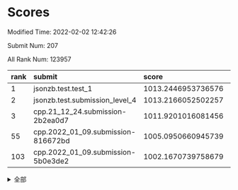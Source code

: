 # Scores

Modified Time: 2022-02-02 12:42:26

Submit Num: 207

All Rank Num: 123957

| rank |               submit               |       score        |       sigma        | pk_num |
| :--- | :--------------------------------- | :----------------- | :----------------- | :----- |
| 1    | jsonzb.test.test_1                 | 1013.2446953736576 | 0.8230581624953859 | 2394   |
| 2    | jsonzb.test.submission_level_4     | 1013.2166052502257 | 0.8099922360338351 | 2395   |
| 3    | cpp.21_12_24.submission-2b2ea0d7   | 1011.9201016081456 | 0.7711083531596652 | 2397   |
| 55   | cpp.2022_01_09.submission-816672bd | 1005.0950660945739 | 0.71527690834949   | 2399   |
| 103  | cpp.2022_01_09.submission-5b0e3de2 | 1002.1670739758679 | 0.7192896768780906 | 2391   |


<details>
<summary>全部</summary>

| rank |                 submit                 |       score        |       sigma        | pk_num |
| :--- | :------------------------------------- | :----------------- | :----------------- | :----- |
| 1    | jsonzb.test.test_1                     | 1013.2446953736576 | 0.8230581624953859 | 2394   |
| 2    | jsonzb.test.submission_level_4         | 1013.2166052502257 | 0.8099922360338351 | 2395   |
| 3    | cpp.21_12_24.submission-2b2ea0d7       | 1011.9201016081456 | 0.7711083531596652 | 2397   |
| 4    | gobigger.level_3.submission_level_3_32 | 1011.6758305839359 | 0.7655124727767201 | 2396   |
| 5    | gobigger.level_3.submission_level_3_7  | 1011.4797165156899 | 0.7631974261142819 | 2394   |
| 6    | gobigger.level_3.submission_level_3_17 | 1011.3465238306082 | 0.7842610999653935 | 2393   |
| 7    | gobigger.level_3.submission_level_3_5  | 1011.2362290810671 | 0.774667306734609  | 2391   |
| 8    | gobigger.level_3.submission_level_3_27 | 1011.0774389732503 | 0.7630415692068099 | 2400   |
| 9    | gobigger.level_3.submission_level_3_35 | 1010.8280559843695 | 0.7684149053204904 | 2395   |
| 10   | gobigger.level_3.submission_level_3_24 | 1010.7760015791669 | 0.7579051376421688 | 2397   |
| 11   | gobigger.level_3.submission_level_3_0  | 1010.6048392592626 | 0.7761932008386271 | 2400   |
| 12   | gobigger.level_3.submission_level_3_16 | 1010.5740976996974 | 0.7701213312579067 | 2391   |
| 13   | gobigger.level_3.submission_level_3_22 | 1010.5559109971301 | 0.7774611360879715 | 2395   |
| 14   | gobigger.level_3.submission_level_3_40 | 1010.5415852457444 | 0.7603700499606642 | 2396   |
| 15   | gobigger.level_3.submission_level_3_44 | 1010.4775712882196 | 0.76042742273934   | 2397   |
| 16   | gobigger.level_3.submission_level_3_43 | 1010.4508972119154 | 0.7940488997333645 | 2398   |
| 17   | gobigger.level_3.submission_level_3_31 | 1010.3837606303288 | 0.760634247462101  | 2394   |
| 18   | gobigger.level_3.submission_level_3_28 | 1010.3551853914503 | 0.7676977417331342 | 2393   |
| 19   | gobigger.level_3.submission_level_3_30 | 1010.3472483461135 | 0.7736212280650168 | 2397   |
| 20   | gobigger.level_3.submission_level_3_33 | 1010.2591991681724 | 0.7587541115537043 | 2394   |
| 21   | gobigger.level_3.submission_level_3_23 | 1010.240043187226  | 0.7587999658774042 | 2396   |
| 22   | gobigger.level_3.submission_level_3_29 | 1010.1572051655432 | 0.7521206995200332 | 2392   |
| 23   | gobigger.level_3.submission_level_3_13 | 1010.1329422467422 | 0.7568563351210496 | 2393   |
| 24   | gobigger.level_3.submission_level_3_8  | 1010.0674671983189 | 0.7601166051879085 | 2397   |
| 25   | gobigger.level_3.submission_level_3_34 | 1010.0242006865567 | 0.7735608519704475 | 2398   |
| 26   | gobigger.level_3.submission_level_3_2  | 1010.0005651643262 | 0.7563114991599821 | 2392   |
| 27   | gobigger.level_3.submission_level_3_19 | 1009.9665722723058 | 0.757554370256374  | 2395   |
| 28   | gobigger.level_3.submission_level_3_39 | 1009.9241591119535 | 0.7412607274904629 | 2389   |
| 29   | gobigger.level_3.submission_level_3_3  | 1009.8572053560408 | 0.7338161069011323 | 2398   |
| 30   | gobigger.level_3.submission_level_3_46 | 1009.8169819098483 | 0.7636980935877796 | 2397   |
| 31   | gobigger.level_3.submission_level_3_26 | 1009.7742321084238 | 0.7695720985266611 | 2397   |
| 32   | gobigger.level_3.submission_level_3_9  | 1009.7300303878    | 0.7829722153670662 | 2395   |
| 33   | gobigger.level_3.submission_level_3_10 | 1009.7145603865398 | 0.7595358266877528 | 2396   |
| 34   | gobigger.level_3.submission_level_3_18 | 1009.5889975009255 | 0.7490398196037031 | 2392   |
| 35   | gobigger.level_3.submission_level_3_36 | 1009.5103626790701 | 0.7525797170937193 | 2395   |
| 36   | gobigger.level_3.submission_level_3_41 | 1009.4953722739484 | 0.7467752758493513 | 2395   |
| 37   | gobigger.level_3.submission_level_3_37 | 1009.4936588809913 | 0.7531688641149992 | 2394   |
| 38   | gobigger.level_3.submission_level_3_49 | 1009.4664363413707 | 0.7531972268479336 | 2396   |
| 39   | gobigger.level_3.submission_level_3_1  | 1009.4657626683647 | 0.7442956255822955 | 2396   |
| 40   | gobigger.level_3.submission_level_3_14 | 1009.2281399416145 | 0.7454737836724183 | 2399   |
| 41   | gobigger.level_3.submission_level_3_15 | 1009.2266429131835 | 0.7549650442175595 | 2399   |
| 42   | gobigger.level_3.submission_level_3_42 | 1009.2188256209406 | 0.7475394204855255 | 2396   |
| 43   | gobigger.level_3.submission_level_3_48 | 1009.2031774438809 | 0.7545682376870139 | 2400   |
| 44   | gobigger.level_3.submission_level_3_11 | 1009.1754942073835 | 0.7335809504959361 | 2399   |
| 45   | gobigger.level_3.submission_level_3_20 | 1009.0045910708665 | 0.7341365961917776 | 2395   |
| 46   | gobigger.level_3.submission_level_3_47 | 1008.9885740831826 | 0.7349005485855561 | 2397   |
| 47   | gobigger.level_3.submission_level_3_25 | 1008.9822843999235 | 0.7675825252599159 | 2401   |
| 48   | gobigger.level_3.submission_level_3_6  | 1008.816312584544  | 0.7382843986872222 | 2396   |
| 49   | gobigger.level_3.submission_level_3_4  | 1008.8039098558065 | 0.7385157366476147 | 2397   |
| 50   | gobigger.level_3.submission_level_3_21 | 1008.7406311954792 | 0.743850301366864  | 2391   |
| 51   | gobigger.level_3.submission_level_3_45 | 1008.6868934307062 | 0.7367973321540551 | 2397   |
| 52   | gobigger.level_3.submission_level_3_38 | 1008.3151842018223 | 0.7480770978500433 | 2396   |
| 53   | gobigger.level_3.submission_level_3_12 | 1007.2988036338413 | 0.7348512080450884 | 2392   |
| 54   | gobigger.level_1.submission_level_1_36 | 1005.5371892617712 | 0.7210567584011903 | 2399   |
| 55   | cpp.2022_01_09.submission-816672bd     | 1005.0950660945739 | 0.71527690834949   | 2399   |
| 56   | gobigger.level_1.submission_level_1_40 | 1004.87506232287   | 0.7354994734316744 | 2388   |
| 57   | gobigger.level_1.submission_level_1_10 | 1004.8586543864332 | 0.7150532044567254 | 2385   |
| 58   | gobigger.level_1.submission_level_1_16 | 1004.7781249244216 | 0.7263835255773238 | 2394   |
| 59   | gobigger.level_1.submission_level_1_1  | 1004.4143598313234 | 0.7110968609984925 | 2394   |
| 60   | gobigger.level_1.submission_level_1_38 | 1004.3845410379505 | 0.7218415500796537 | 2394   |
| 61   | gobigger.level_1.submission_level_1_5  | 1004.3801873876121 | 0.711801141440398  | 2397   |
| 62   | gobigger.level_1.submission_level_1_44 | 1004.2248421060001 | 0.7152041229472397 | 2399   |
| 63   | gobigger.level_1.submission_level_1_27 | 1004.0895518458491 | 0.7218389762684038 | 2393   |
| 64   | gobigger.level_1.submission_level_1_12 | 1004.0174260107989 | 0.7223404747229729 | 2398   |
| 65   | gobigger.level_1.submission_level_1_25 | 1004.0000781102771 | 0.7251412452559611 | 2395   |
| 66   | gobigger.level_1.submission_level_1_46 | 1003.9526780514184 | 0.713627935081996  | 2401   |
| 67   | gobigger.level_1.submission_level_1_37 | 1003.9037048705517 | 0.7270632870071904 | 2395   |
| 68   | gobigger.level_1.submission_level_1_35 | 1003.875935237357  | 0.725231363601533  | 2400   |
| 69   | gobigger.level_1.submission_level_1_13 | 1003.8129560875734 | 0.7253517695977388 | 2396   |
| 70   | gobigger.level_1.submission_level_1_19 | 1003.7720639997921 | 0.7251427539871763 | 2393   |
| 71   | gobigger.level_1.submission_level_1_18 | 1003.7397292067016 | 0.7155678922957728 | 2397   |
| 72   | gobigger.level_1.submission_level_1_31 | 1003.7388278991004 | 0.7230899427133306 | 2394   |
| 73   | gobigger.level_1.submission_level_1_15 | 1003.7313347126507 | 0.7180861355597103 | 2397   |
| 74   | gobigger.level_1.submission_level_1_0  | 1003.7248005323513 | 0.7143216097835952 | 2399   |
| 75   | gobigger.level_1.submission_level_1_21 | 1003.6607119365477 | 0.7232832288588087 | 2395   |
| 76   | gobigger.level_1.submission_level_1_48 | 1003.6557327745434 | 0.7154863580347712 | 2396   |
| 77   | gobigger.level_1.submission_level_1_4  | 1003.650281899746  | 0.7365091371367262 | 2396   |
| 78   | gobigger.level_1.submission_level_1_17 | 1003.6252893639647 | 0.7104704558220639 | 2395   |
| 79   | gobigger.level_1.submission_level_1_22 | 1003.5919221418334 | 0.7131853335721492 | 2399   |
| 80   | gobigger.level_1.submission_level_1_7  | 1003.5105644046241 | 0.7199540775412093 | 2395   |
| 81   | gobigger.level_1.submission_level_1_26 | 1003.5014189090787 | 0.7222811655431789 | 2393   |
| 82   | gobigger.level_1.submission_level_1_42 | 1003.4978976590558 | 0.714670520319768  | 2401   |
| 83   | gobigger.level_1.submission_level_1_39 | 1003.2635720573618 | 0.7197051900748311 | 2400   |
| 84   | gobigger.level_1.submission_level_1_43 | 1003.1953128864224 | 0.716485606432497  | 2392   |
| 85   | gobigger.level_1.submission_level_1_32 | 1003.1872939193838 | 0.7212231352296516 | 2392   |
| 86   | gobigger.level_1.submission_level_1_20 | 1003.061951709477  | 0.7032427362523676 | 2396   |
| 87   | gobigger.level_1.submission_level_1_28 | 1003.0023165556628 | 0.7203805325506866 | 2392   |
| 88   | gobigger.level_1.submission_level_1_2  | 1002.9504154665518 | 0.7220173548681239 | 2397   |
| 89   | gobigger.level_1.submission_level_1_49 | 1002.9162961827005 | 0.7218820870324026 | 2391   |
| 90   | gobigger.level_1.submission_level_1_47 | 1002.8846976345268 | 0.7292096220999238 | 2396   |
| 91   | gobigger.level_1.submission_level_1_14 | 1002.8400261170276 | 0.7164956919784868 | 2399   |
| 92   | gobigger.level_1.submission_level_1_29 | 1002.7908681297661 | 0.7196462238568893 | 2395   |
| 93   | gobigger.level_1.submission_level_1_41 | 1002.7805242343157 | 0.728100113855646  | 2390   |
| 94   | gobigger.level_1.submission_level_1_34 | 1002.7750481274887 | 0.7141940486096584 | 2399   |
| 95   | gobigger.level_1.submission_level_1_30 | 1002.6758177640785 | 0.7088310914349917 | 2388   |
| 96   | gobigger.level_1.submission_level_1_24 | 1002.6451236179435 | 0.7066270067246786 | 2394   |
| 97   | gobigger.level_1.submission_level_1_9  | 1002.6316971658729 | 0.7175991255034375 | 2398   |
| 98   | gobigger.level_1.submission_level_1_3  | 1002.5619778797957 | 0.7139422584296907 | 2400   |
| 99   | gobigger.level_1.submission_level_1_23 | 1002.5387101664579 | 0.7179079763518279 | 2391   |
| 100  | gobigger.level_1.submission_level_1_45 | 1002.4724501633856 | 0.7119915205954888 | 2399   |
| 101  | gobigger.level_1.submission_level_1_8  | 1002.451573876657  | 0.7110931844639362 | 2393   |
| 102  | gobigger.level_1.submission_level_1_33 | 1002.2702608662552 | 0.723799372141234  | 2402   |
| 103  | cpp.2022_01_09.submission-5b0e3de2     | 1002.1670739758679 | 0.7192896768780906 | 2391   |
| 104  | gobigger.level_1.submission_level_1_11 | 1001.7996209538794 | 0.7091051749557146 | 2395   |
| 105  | gobigger.level_1.submission_level_1_6  | 1001.7595268577586 | 0.7122706504304506 | 2400   |
| 106  | gobigger.random.submission_random_24   | 997.3456446770093  | 0.7100428350724174 | 2393   |
| 107  | gobigger.random.submission_random_40   | 996.9531006231668  | 0.7166570581553404 | 2395   |
| 108  | gobigger.random.submission_random_32   | 996.8281560340043  | 0.7054505316652332 | 2391   |
| 109  | gobigger.random.submission_random_23   | 996.7339095396105  | 0.7193039163813493 | 2398   |
| 110  | gobigger.random.submission_random_36   | 996.7116697443579  | 0.6964721022035049 | 2393   |
| 111  | gobigger.random.submission_random_9    | 996.6693637980594  | 0.7041407775160126 | 2397   |
| 112  | gobigger.random.submission_random_44   | 996.6187628224327  | 0.7028070552743368 | 2393   |
| 113  | gobigger.random.submission_random_5    | 996.5108471183373  | 0.7035649929375047 | 2400   |
| 114  | gobigger.random.submission_random_30   | 996.479334960992   | 0.7228653981140463 | 2395   |
| 115  | gobigger.random.submission_random_37   | 996.4412726580279  | 0.6964479465580735 | 2399   |
| 116  | gobigger.random.submission_random_46   | 996.3793617729677  | 0.7209651834804824 | 2398   |
| 117  | gobigger.random.submission_random_12   | 996.2928117140594  | 0.7202395282020543 | 2396   |
| 118  | gobigger.random.submission_random_27   | 996.2797249741506  | 0.700276134142783  | 2395   |
| 119  | gobigger.random.submission_random_1    | 996.2668240978638  | 0.702509291283294  | 2393   |
| 120  | gobigger.random.submission_random_11   | 996.2564996139229  | 0.710906202153055  | 2397   |
| 121  | gobigger.random.submission_random_15   | 996.1969097397462  | 0.7121516658955709 | 2398   |
| 122  | gobigger.random.submission_random_29   | 996.1830869073641  | 0.7184533345205898 | 2394   |
| 123  | gobigger.random.submission_random_47   | 996.1784089637567  | 0.7012811515990988 | 2397   |
| 124  | gobigger.random.submission_random_45   | 996.1334725804919  | 0.7125440021134424 | 2390   |
| 125  | gobigger.random.submission_random_4    | 996.1174473753376  | 0.7100583838340555 | 2393   |
| 126  | gobigger.random.submission_random_2    | 996.0629334019802  | 0.7158466707128158 | 2394   |
| 127  | gobigger.random.submission_random_19   | 996.0206972984506  | 0.7097025192129144 | 2396   |
| 128  | gobigger.random.submission_random_13   | 995.9050647214669  | 0.7136885087836614 | 2396   |
| 129  | gobigger.random.submission_random_49   | 995.8989151841458  | 0.7087829483243682 | 2397   |
| 130  | gobigger.random.submission_random_6    | 995.7435832585787  | 0.7117576028444949 | 2398   |
| 131  | gobigger.random.submission_random_34   | 995.6834138869543  | 0.7167095443859088 | 2397   |
| 132  | gobigger.random.submission_random_22   | 995.6070371681473  | 0.7159052675963061 | 2392   |
| 133  | gobigger.random.submission_random_28   | 995.5701365132755  | 0.6963628773695189 | 2397   |
| 134  | gobigger.random.submission_random_42   | 995.554726288387   | 0.7124771586055166 | 2398   |
| 135  | gobigger.random.submission_random_48   | 995.4820449477268  | 0.7086951336702845 | 2393   |
| 136  | gobigger.random.submission_random_41   | 995.4690267440081  | 0.7027810627625272 | 2399   |
| 137  | gobigger.random.submission_random_17   | 995.4668805394925  | 0.7285046002788075 | 2396   |
| 138  | gobigger.random.submission_random_26   | 995.4458966236447  | 0.7106787949001565 | 2395   |
| 139  | gobigger.random.submission_random_21   | 995.4160166245683  | 0.7096516222395495 | 2397   |
| 140  | gobigger.random.submission_random_10   | 995.3799599658871  | 0.7014799103623939 | 2394   |
| 141  | gobigger.random.submission_random_16   | 995.2929593362568  | 0.7111226305448324 | 2396   |
| 142  | gobigger.random.submission_random_35   | 995.272759052307   | 0.7102089324915807 | 2392   |
| 143  | gobigger.random.submission_random_8    | 995.2051370581182  | 0.714372852765834  | 2387   |
| 144  | gobigger.random.submission_random_0    | 995.1324169216497  | 0.7260542483859357 | 2392   |
| 145  | gobigger.random.submission_random_39   | 995.1304324089095  | 0.704699836435798  | 2395   |
| 146  | gobigger.random.submission_random_31   | 995.0742898758983  | 0.7209766431596742 | 2395   |
| 147  | gobigger.random.submission_random_14   | 995.0210273353981  | 0.7089740341731375 | 2395   |
| 148  | gobigger.random.submission_random_18   | 994.8843726287141  | 0.7165008269407175 | 2391   |
| 149  | gobigger.random.submission_random_33   | 994.8553202404339  | 0.7036029536028267 | 2395   |
| 150  | gobigger.random.submission_random_43   | 994.7068806591457  | 0.722516692617312  | 2394   |
| 151  | gobigger.random.submission_random_7    | 994.7045064634175  | 0.7041582742199481 | 2391   |
| 152  | gobigger.random.submission_random_20   | 994.6643168928805  | 0.7302774283997234 | 2398   |
| 153  | gobigger.random.submission_random_3    | 994.5411295537858  | 0.7255387339580517 | 2397   |
| 154  | gobigger.random.submission_random_25   | 994.5042910474773  | 0.7155739178253604 | 2397   |
| 155  | gobigger.random.submission_random_38   | 994.4841325259302  | 0.7041908718588356 | 2396   |
| 156  | gobigger.level_2.submission_level_2_40 | 993.7667622794003  | 0.7197549072963076 | 2394   |
| 157  | gobigger.level_2.submission_level_2_16 | 993.6741040583294  | 0.726082602100623  | 2399   |
| 158  | gobigger.level_2.submission_level_2_23 | 993.3961093579474  | 0.7309754090209011 | 2399   |
| 159  | gobigger.level_2.submission_level_2_48 | 993.3660259794751  | 0.7285276908758178 | 2390   |
| 160  | gobigger.level_2.submission_level_2_1  | 993.2319194823797  | 0.7245512527460342 | 2395   |
| 161  | gobigger.level_2.submission_level_2_20 | 993.1862553917833  | 0.7332074623304983 | 2391   |
| 162  | gobigger.level_2.submission_level_2_36 | 993.1751554253656  | 0.7274141769671806 | 2391   |
| 163  | gobigger.level_2.submission_level_2_31 | 993.0519239187564  | 0.726432274692564  | 2400   |
| 164  | gobigger.level_2.submission_level_2_27 | 992.7520182156843  | 0.7340371855570229 | 2398   |
| 165  | gobigger.level_2.submission_level_2_26 | 992.7327625813771  | 0.7432887710570467 | 2396   |
| 166  | gobigger.level_2.submission_level_2_6  | 992.6878908459835  | 0.7232770522533823 | 2395   |
| 167  | gobigger.level_2.submission_level_2_21 | 992.6763674052906  | 0.7346716219266352 | 2395   |
| 168  | gobigger.level_2.submission_level_2_43 | 992.6614835919299  | 0.7415377569579993 | 2396   |
| 169  | gobigger.level_2.submission_level_2_10 | 992.6368670823691  | 0.7510164459564593 | 2392   |
| 170  | gobigger.level_2.submission_level_2_41 | 992.6167573398052  | 0.7319156842024561 | 2394   |
| 171  | gobigger.level_2.submission_level_2_11 | 992.6159231966783  | 0.7307593180347962 | 2397   |
| 172  | gobigger.level_2.submission_level_2_39 | 992.5523735437033  | 0.7360609542346119 | 2396   |
| 173  | gobigger.level_2.submission_level_2_12 | 992.5407380473519  | 0.7483626090673087 | 2397   |
| 174  | gobigger.level_2.submission_level_2_4  | 992.4549804626155  | 0.7524492006956865 | 2401   |
| 175  | gobigger.level_2.submission_level_2_17 | 992.3038901798773  | 0.7337960005345153 | 2396   |
| 176  | gobigger.level_2.submission_level_2_38 | 992.2961600902536  | 0.7492513894392225 | 2399   |
| 177  | gobigger.level_2.submission_level_2_24 | 992.2927840168248  | 0.7374417302739624 | 2396   |
| 178  | gobigger.level_2.submission_level_2_15 | 992.205845860707   | 0.7486545917771347 | 2389   |
| 179  | gobigger.level_2.submission_level_2_35 | 992.1957880705355  | 0.7361556479936722 | 2397   |
| 180  | gobigger.level_2.submission_level_2_30 | 992.1791465403098  | 0.7472814515608585 | 2395   |
| 181  | gobigger.level_2.submission_level_2_19 | 992.14678312005    | 0.7238311388908485 | 2396   |
| 182  | gobigger.level_2.submission_level_2_5  | 992.081681754646   | 0.7392068276493414 | 2396   |
| 183  | gobigger.level_2.submission_level_2_9  | 992.0511300106901  | 0.7367856666552269 | 2395   |
| 184  | gobigger.level_2.submission_level_2_34 | 992.0461190188687  | 0.7342644548261652 | 2392   |
| 185  | gobigger.level_2.submission_level_2_45 | 991.9498936108406  | 0.7420876868206023 | 2394   |
| 186  | gobigger.level_2.submission_level_2_3  | 991.9186828051735  | 0.7464344127566788 | 2398   |
| 187  | gobigger.level_2.submission_level_2_2  | 991.8895442801547  | 0.7600058363805795 | 2395   |
| 188  | gobigger.level_2.submission_level_2_8  | 991.7486454096484  | 0.7500408405050184 | 2396   |
| 189  | gobigger.level_2.submission_level_2_14 | 991.7181360237455  | 0.7497993289886783 | 2391   |
| 190  | gobigger.level_2.submission_level_2_44 | 991.6061262974666  | 0.748648298191488  | 2393   |
| 191  | gobigger.level_2.submission_level_2_37 | 991.5918097252625  | 0.7311633013481158 | 2393   |
| 192  | gobigger.level_2.submission_level_2_28 | 991.5786110030318  | 0.7379495971845754 | 2392   |
| 193  | gobigger.level_2.submission_level_2_22 | 991.5463323351729  | 0.7329184197444608 | 2396   |
| 194  | gobigger.level_2.submission_level_2_13 | 991.5074531807367  | 0.7451304220440339 | 2396   |
| 195  | gobigger.level_2.submission_level_2_46 | 991.4940100012863  | 0.7390764320209819 | 2395   |
| 196  | gobigger.level_2.submission_level_2_49 | 991.493465131653   | 0.7516299658164312 | 2396   |
| 197  | gobigger.level_2.submission_level_2_25 | 991.4517438267501  | 0.7397293524933544 | 2395   |
| 198  | gobigger.level_2.submission_level_2_7  | 991.3813910983721  | 0.7601676975084889 | 2397   |
| 199  | gobigger.level_2.submission_level_2_29 | 991.3317959517797  | 0.7582833605895728 | 2393   |
| 200  | gobigger.level_2.submission_level_2_33 | 991.1640645536014  | 0.7417375471977696 | 2396   |
| 201  | gobigger.level_2.submission_level_2_42 | 990.9141359233935  | 0.7391815051938512 | 2398   |
| 202  | gobigger.level_2.submission_level_2_0  | 990.8544151503728  | 0.7701905547817262 | 2394   |
| 203  | gobigger.level_2.submission_level_2_18 | 990.5076728905644  | 0.7710029376101112 | 2392   |
| 204  | gobigger.level_2.submission_level_2_32 | 990.0944888751169  | 0.7592785121440119 | 2395   |
| 205  | gobigger.level_2.submission_level_2_47 | 990.0316662651114  | 0.7700516749632424 | 2399   |
| 206  | gobigger.none.submission_none_1        | 977.3224070094698  | 1.346946702572726  | 2393   |
| 207  | gobigger.none.submission_none_0        | 976.310153721085   | 1.453349147477148  | 2390   |

</details>